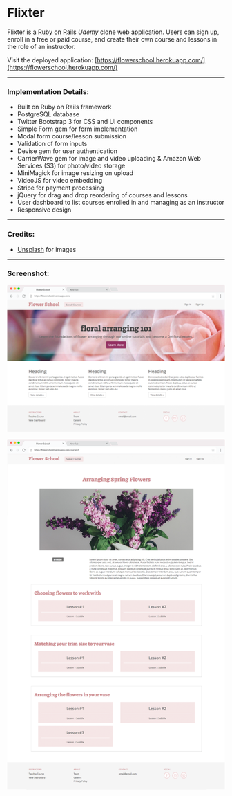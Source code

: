 # Flixter

Flixter is a Ruby on Rails *Udemy* clone web application. Users can sign up, enroll in a free or paid course, and create their own course and lessons in the role of an instructor.

Visit the deployed application: [https://flowerschool.herokuapp.com/](https://flowerschool.herokuapp.com/)

____
### Implementation Details:
* Built on Ruby on Rails framework
* PostgreSQL database
* Twitter Bootstrap 3 for CSS and UI components
* Simple Form gem for form implementation
* Modal form course/lesson submission
* Validation of form inputs
* Devise gem for user authentication
* CarrierWave gem for image and video uploading & Amazon Web Services (S3) for photo/video storage
* MiniMagick for image resizing on upload
* VideoJS for video embedding
* Stripe for payment processing
* jQuery for drag and drop reordering of courses and lessons
* User dashboard to list courses enrolled in and managing as an instructor
* Responsive design

____
### Credits:
* [Unsplash](https://unsplash.com/) for images

____
### Screenshot:
![Flower School](flowerschool_home.png "Flower School")

![Flower School](flowerschool_course.png "Flower School")
